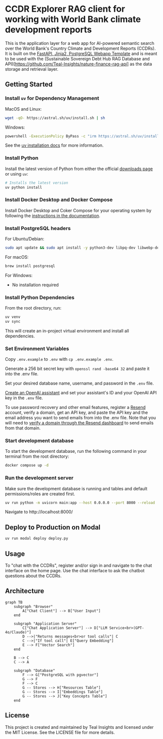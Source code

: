 # CCDR Explorer RAG client for working with World Bank climate development reports

This is the application layer for a web app for AI-powered semantic search over the World Bank's Country Climate and Development Reports (CCDRs). It is built on the [FastAPI, Jinja2, PostgreSQL Webapp Template](https://github.com/Promptly-Technologies-LLC/fastapi-jinja2-postgres-webapp) and is meant to be used with the (Sustainable Sovereign Debt Hub RAG Database and API)[https://github.com/Teal-Insights/nature-finance-rag-api] as the data storage and retrieval layer.

## Getting Started

### Install `uv` for Dependency Management

MacOS and Linux:

``` bash
wget -qO- https://astral.sh/uv/install.sh | sh
```

Windows:

``` bash
powershell -ExecutionPolicy ByPass -c "irm https://astral.sh/uv/install.ps1 | iex"
```

See the [uv installation docs](https://docs.astral.sh/uv/getting-started/installation/) for more information.

### Install Python

Install the latest version of Python from either the official [downloads page](https://www.python.org/downloads/) or using `uv`:

``` bash
# Installs the latest version
uv python install
```

### Install Docker Desktop and Docker Compose

Install Docker Desktop and Coker Compose for your operating system by following the [instructions in the documentation](https://docs.docker.com/compose/install/).

### Install PostgreSQL headers

For Ubuntu/Debian:

``` bash
sudo apt update && sudo apt install -y python3-dev libpq-dev libwebp-dev
```

For macOS:

``` bash
brew install postgresql
```

For Windows:

- No installation required

### Install Python Dependencies

From the root directory, run:

``` bash
uv venv
uv sync
```

This will create an in-project virtual environment and install all dependencies.

### Set Environment Variables

Copy `.env.example` to `.env` with `cp .env.example .env`.

Generate a 256 bit secret key with `openssl rand -base64 32` and paste it into the .env file.

Set your desired database name, username, and password in the `.env` file.

[Create an OpenAI assistant](https://platform.openai.com/assistants/) and set your assistant's ID and your OpenAI API key in the `.env` file.

To use password recovery and other email features, register a [Resend](https://resend.com/) account, verify a domain, get an API key, and paste the API key and the email address you want to send emails from into the .env file. Note that you will need to [verify a domain through the Resend dashboard](https://resend.com/docs/dashboard/domains/introduction) to send emails from that domain.

### Start development database

To start the development database, run the following command in your terminal from the root directory:

``` bash
docker compose up -d
```

### Run the development server

Make sure the development database is running and tables and default permissions/roles are created first.

``` bash
uv run python -m uvicorn main:app --host 0.0.0.0 --port 8000 --reload
```

Navigate to http://localhost:8000/

## Deploy to Production on Modal

``` bash
uv run modal deploy deploy.py
```

## Usage

To "chat with the CCDRs", register and/or sign in and navigate to the chat interface on the home page. Use the chat interface to ask the chatbot questions about the CCDRs.

## Architecture

```mermaid
graph TB
    subgraph "Browser"
        A["Chat Client"] --> B["User Input"]
    end

    subgraph "Application Server"
        C["Chat Application Server"] --> D["LLM Service<br>(GPT-4o/Claude)"]
        D -->|"Returns messages<br>or tool calls"| C
        C -->|"If tool call"| E["Query Embedding"]
        E --> F["Vector Search"]
    end

    B --> C
    C --> A

    subgraph "Database"
        F --> G["PostgreSQL with pgvector"]
        G --> F
        F --> C
        G -- Stores --> H["Resources Table"]
        G -- Stores --> I["Embeddings Table"]
        G -- Stores --> J["Key Concepts Table"]
    end
```

## License

This project is created and maintained by Teal Insights and licensed under the MIT License. See the LICENSE file for more details.
